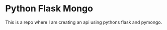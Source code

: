 Python Flask Mongo
==================

This is a repo where I am creating an api using pythons flask and pymongo.
